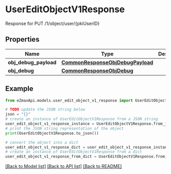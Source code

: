 # UserEditObjectV1Response

Response for PUT /1/object/user/{pkiUserID}

## Properties

Name | Type | Description | Notes
------------ | ------------- | ------------- | -------------
**obj_debug_payload** | [**CommonResponseObjDebugPayload**](CommonResponseObjDebugPayload.md) |  | 
**obj_debug** | [**CommonResponseObjDebug**](CommonResponseObjDebug.md) |  | [optional] 

## Example

```python
from eZmaxApi.models.user_edit_object_v1_response import UserEditObjectV1Response

# TODO update the JSON string below
json = "{}"
# create an instance of UserEditObjectV1Response from a JSON string
user_edit_object_v1_response_instance = UserEditObjectV1Response.from_json(json)
# print the JSON string representation of the object
print(UserEditObjectV1Response.to_json())

# convert the object into a dict
user_edit_object_v1_response_dict = user_edit_object_v1_response_instance.to_dict()
# create an instance of UserEditObjectV1Response from a dict
user_edit_object_v1_response_from_dict = UserEditObjectV1Response.from_dict(user_edit_object_v1_response_dict)
```
[[Back to Model list]](../README.md#documentation-for-models) [[Back to API list]](../README.md#documentation-for-api-endpoints) [[Back to README]](../README.md)


